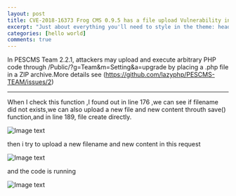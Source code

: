 ```yaml
---
layout: post
title: CVE-2018-16373 Frog CMS 0.9.5 has a file upload Vulnerability in /admin/?/plugin/file_manager/save
excerpt: "Just about everything you'll need to style in the theme: headings, paragraphs, blockquotes, tables, code blocks, and more."
categories: [hello world]
comments: true
---
```

In PESCMS Team 2.2.1, attackers may upload and execute arbitrary PHP code through /Public/?g=Team&m=Setting&a=upgrade by placing a .php file in a ZIP archive.More details see (https://github.com/lazyphp/PESCMS-TEAM/issues/2)

---

When I check this function ,I found out in line 176 ,we can see if filename did not exists,we can also upload a new file and new content throuth save() function,and in line 189, file create directly.

![Image text](https://raw.githubusercontent.com/snappyJack/snappyjack.github.io/master/img/CVE-2018-16373(1).png)

then i try to upload a new filename and new content in this request

![Image text](https://raw.githubusercontent.com/snappyJack/snappyjack.github.io/master/img/CVE-2018-16373(2).png)

and the code is running

![Image text](https://raw.githubusercontent.com/snappyJack/snappyjack.github.io/master/img/CVE-2018-16373(3).png)

